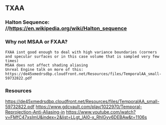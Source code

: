 ## TXAA

### Halton Sequence: //https://en.wikipedia.org/wiki/Halton_sequence

### Why not MSAA or FXAA?
	
	FXAA isnt good enough to deal with high variance boundaries (corners and specular surfaces or in this case volume that is sampled very few times)
	MSAA does not affect shading aliasing
	Unreal Engine talk on more of this: https://de45xmedrsdbp.cloudfront.net/Resources/files/TemporalAA_small-59732822.pdf

### Resources

https://de45xmedrsdbp.cloudfront.net/Resources/files/TemporalAA_small-59732822.pdf
https://www.gdcvault.com/play/1022970/Temporal-Reprojection-Anti-Aliasing-in
https://www.youtube.com/watch?v=FMfC47xsImU&index=2&list=LLgt_lAI0-x_RhlGyv6DEBAw&t=1106s